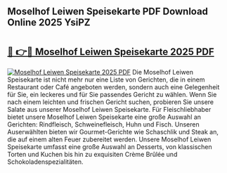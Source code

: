 ## Moselhof Leiwen Speisekarte PDF Download Online 2025 YsiPZ

# <h2><a href="http://gc73rs.nevu.top/?p=Moselhof+Leiwen+Speisekarte">🔗 👉🔴 Moselhof Leiwen Speisekarte 2025 PDF</a></h2>

[![Moselhof Leiwen Speisekarte 2025 PDF](https://i.imgur.com/dBaPXMq.png)](http://gc73rs.nevu.top/?p=Moselhof+Leiwen+Speisekarte)
Die Moselhof Leiwen Speisekarte ist nicht mehr nur eine Liste von Gerichten, die in einem Restaurant oder Café angeboten werden, sondern auch eine Gelegenheit für Sie, ein leckeres und für Sie passendes Gericht zu wählen. Wenn Sie nach einem leichten und frischen Gericht suchen, probieren Sie unsere Salate aus unserer Moselhof Leiwen Speisekarte. Für Fleischliebhaber bietet unsere Moselhof Leiwen Speisekarte eine große Auswahl an Gerichten: Rindfleisch, Schweinefleisch, Huhn und Fisch. Unseren Auserwählten bieten wir Gourmet-Gerichte wie Schaschlik und Steak an, die auf einem alten Feuer zubereitet werden. Unsere Moselhof Leiwen Speisekarte umfasst eine große Auswahl an Desserts, von klassischen Torten und Kuchen bis hin zu exquisiten Crème Brûlée und Schokoladenspezialitäten.
